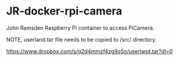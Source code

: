 # JR-docker-rpi-camera
John Ramsden Raspberry Pi container to access PiCamera.

NOTE, userland.tar file needs to be copied to /src/ directory.

https://www.dropbox.com/s/g2d4mmzf4zg9o5o/userland.tar?dl=0
